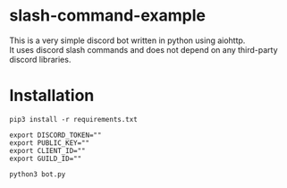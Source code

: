 # slash-command-example
This is a very simple discord bot written in python using aiohttp.  
It uses discord slash commands and does not depend on any third-party discord libraries.

# Installation

```shell script
pip3 install -r requirements.txt
```

```shell script
export DISCORD_TOKEN=""
export PUBLIC_KEY=""
export CLIENT_ID=""
export GUILD_ID=""
```

```shell script
python3 bot.py
```